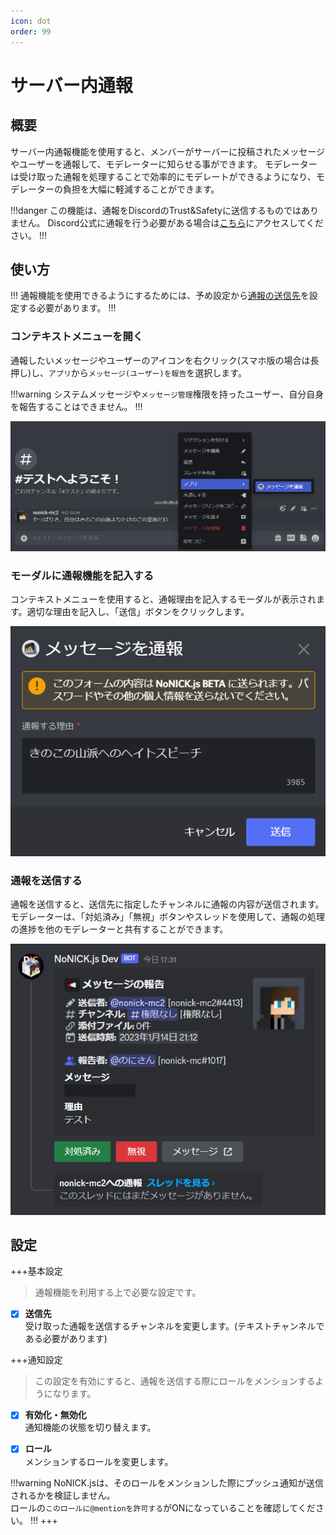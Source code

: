 ```yaml
---
icon: dot
order: 99
---
```


# サーバー内通報
## 概要
サーバー内通報機能を使用すると、メンバーがサーバーに投稿されたメッセージやユーザーを通報して、モデレーターに知らせる事ができます。
モデレーターは受け取った通報を処理することで効率的にモデレートができるようになり、モデレーターの負担を大幅に軽減することができます。

!!!danger
この機能は、通報をDiscordのTrust&Safetyに送信するものではありません。
Discord公式に通報を行う必要がある場合は[こちら](https://dis.gd/request)にアクセスしてください。
!!!

## 使い方
!!!
通報機能を使用できるようにするためには、予め設定から[通報の送信先](#設定)を設定する必要があります。
!!!

### コンテキストメニューを開く
通報したいメッセージやユーザーのアイコンを右クリック(スマホ版の場合は長押し)し、`アプリ`から`メッセージ(ユーザー)を報告`を選択します。

!!!warning
システムメッセージや`メッセージ管理`権限を持ったユーザー、自分自身を報告することはできません。
!!!

![](/static/features/report/1.png)


### モーダルに通報機能を記入する
コンテキストメニューを使用すると、通報理由を記入するモーダルが表示されます。適切な理由を記入し、「送信」ボタンをクリックします。

![](/static/features/report/2.png)

### 通報を送信する
通報を送信すると、送信先に指定したチャンネルに通報の内容が送信されます。  
モデレーターは、「対処済み」「無視」ボタンやスレッドを使用して、通報の処理の進捗を他のモデレーターと共有することができます。

![](/static/features/report/3.png)

## 設定
+++基本設定
> 通報機能を利用する上で必要な設定です。

- [x] **送信先**  
受け取った通報を送信するチャンネルを変更します。(テキストチャンネルである必要があります)

+++通知設定
> この設定を有効にすると、通報を送信する際にロールをメンションするようになります。

- [x] **有効化・無効化**  
通知機能の状態を切り替えます。

- [x] **ロール**  
メンションするロールを変更します。

!!!warning
NoNICK.jsは、そのロールをメンションした際にプッシュ通知が送信されるかを検証しません。  
ロールの`このロールに@mentionを許可する`がONになっていることを確認してください。
!!!
+++